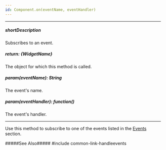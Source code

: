 ```yaml
---
id: Component.on(eventName, eventHandler)
---
```

---
##### shortDescription
Subscribes to an event.

##### return: {WidgetName}
The object for which this method is called.

##### param(eventName): String
The event's name.

##### param(eventHandler): function()
The event's handler.

---
Use this method to subscribe to one of the events listed in the [Events](/api-reference/10%20UI%20Components/Component/4%20Events '{basewidgetpath}/Events/') section. 

#####See Also#####
#include common-link-handleevents